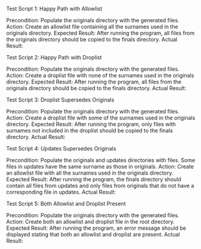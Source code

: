 Test Script 1: Happy Path with Allowlist

Precondition: Populate the originals directory with the generated files.
Action: Create an allowlist file containing all the surnames used in the originals directory.
Expected Result: After running the program, all files from the originals directory should be copied to the finals directory.
Actual Result:


Test Script 2: Happy Path with Droplist

Precondition: Populate the originals directory with the generated files.
Action: Create a droplist file with none of the surnames used in the originals directory.
Expected Result: After running the program, all files from the originals directory should be copied to the finals directory.
Actual Result:


Test Script 3: Droplist Supersedes Originals

Precondition: Populate the originals directory with the generated files.
Action: Create a droplist file with some of the surnames used in the originals directory.
Expected Result: After running the program, only files with surnames not included in the droplist should be copied to the finals directory.
Actual Result:


Test Script 4: Updates Supersedes Originals

Precondition: Populate the originals and updates directories with files. Some files in updates have the same surname as those in originals.
Action: Create an allowlist file with all the surnames used in the originals directory.
Expected Result: After running the program, the finals directory should contain all files from updates and only files from originals that do not have a corresponding file in updates.
Actual Result:


Test Script 5: Both Allowlist and Droplist Present

Precondition: Populate the originals directory with the generated files.
Action: Create both an allowlist and droplist file in the root directory.
Expected Result: After running the program, an error message should be displayed stating that both an allowlist and droplist are present.
Actual Result:
